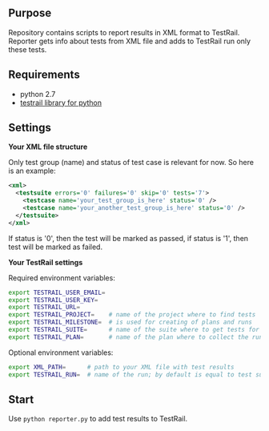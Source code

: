 Purpose
-------

Repository contains scripts to report results in XML format to TestRail. Reporter gets info about tests from XML file and adds to TestRail run only these tests.

Requirements
------------

- python 2.7
- [testrail library for python](https://github.com/travispavek/testrail-python)

Settings
--------

**Your XML file structure**

Only test group (name) and status of test case is relevant for now. So here is an example:
```xml
<xml>
  <testsuite errors='0' failures='0' skip='0' tests='7'>
    <testcase name='your_test_group_is_here' status='0' />
    <testcase name='your_another_test_group_is_here' status='0' />
  </testsuite>
</xml>
```

If status is '0', then the test will be marked as passed, if status is '1', then test will be marked as failed.

**Your TestRail settings**

Required environment variables:

```bash
export TESTRAIL_USER_EMAIL=
export TESTRAIL_USER_KEY=
export TESTRAIL_URL=
export TESTRAIL_PROJECT=    # name of the project where to find tests
export TESTRAIL_MILESTONE=  # is used for creating of plans and runs
export TESTRAIL_SUITE=      # name of the suite where to get tests for the run
export TESTRAIL_PLAN=       # name of the plan where to collect the run
```

Optional environment variables:

```bash
export XML_PATH=      # path to your XML file with test results
export TESTRAIL_RUN=  # name of the run; by default is equal to test suite
```

Start
-----

Use `python reporter.py` to add test results to TestRail.

